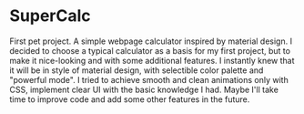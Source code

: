 # SuperCalc
First pet project. A simple webpage calculator inspired by material design.
I decided to choose a typical calculator as a basis for my first project, but to make it nice-looking and with some additional features. I instantly knew that it will be in style of material design, with selectible color palette and "powerful mode". I tried to achieve smooth and clean animations only with CSS, implement clear UI with the basic knowledge I had. Maybe I'll take time to improve code and add some other features in the future.
